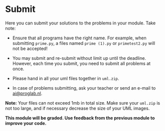 # Submit

Here you can submit your solutions to the problems in your module. Take note:

- Ensure that all programs have the right name. For example, when submitting `prime.py`, a files named `prime (1).py` or `primetest2.py` will not be accepted!

- You may submit and re-submit without limit up until the deadline. However, each time you submit, you need to submit all problems at once.

- Please hand in all your uml files together in `uml.zip`.

- In case of problems submitting, ask your teacher or send an e-mail to <ai@proglab.nl>.

**Note:** Your files can not exceed 1mb in total size. Make sure your `uml.zip` is not too large, and if necessary decrease the size of your UML images.

**This module will be graded. Use feedback from the previous module to improve your code.**
